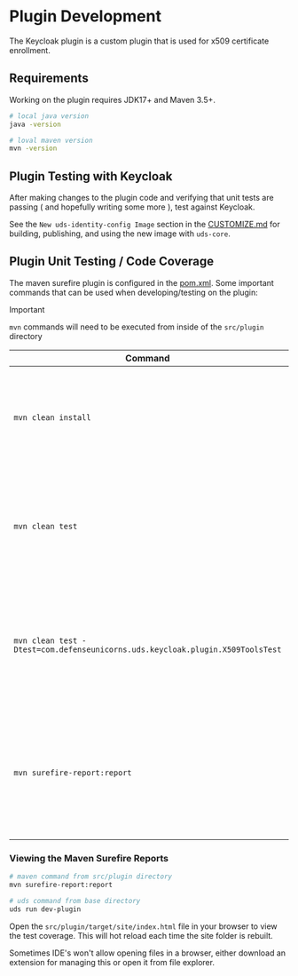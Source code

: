 # Plugin Development

The Keycloak plugin is a custom plugin that is used for x509 certificate enrollment.

## Requirements

Working on the plugin requires JDK17+ and Maven 3.5+.

```bash
# local java version
java -version

# loval maven version
mvn -version
```

## Plugin Testing with Keycloak

After making changes to the plugin code and verifying that unit tests are passing ( and hopefully writing some more ), test against Keycloak.

See the `New uds-identity-config Image` section in the [CUSTOMIZE.md](./CUSTOMIZE.md#new-uds-identity-config-image) for building, publishing, and using the new image with `uds-core`.

## Plugin Unit Testing / Code Coverage

The maven surefire plugin is configured in the [pom.xml](./src/plugin/pom.xml). Some important commands that can be used when developing/testing on the plugin:

> [!IMPORTANT]
> `mvn` commands will need to be executed from inside of the `src/plugin` directory

|Command|Description|
|-------|-----------|
| `mvn clean install` | Cleans up build artifacts and then builds and installs project into local maven repository. |
| `mvn clean test` | Cleans up build artifacts and then compiles the source code and runs all tests in the project. |
| `mvn clean test -Dtest=com.defenseunicorns.uds.keycloak.plugin.X509ToolsTest` | Same as `mvn clean test` but instead of running all tests in project, only runs the tests in designated file. |
| `mvn surefire-report:report` | This command will run the `mvn clean test` and then generate the surefire-report.html file in `target/site` |

### Viewing the Maven Surefire Reports

```bash
# maven command from src/plugin directory
mvn surefire-report:report

# uds command from base directory
uds run dev-plugin
```

Open the `src/plugin/target/site/index.html` file in your browser to view the test coverage. This will hot reload each time the site folder is rebuilt.

Sometimes IDE's won't allow opening files in a browser, either download an extension for managing this or open it from file explorer.
